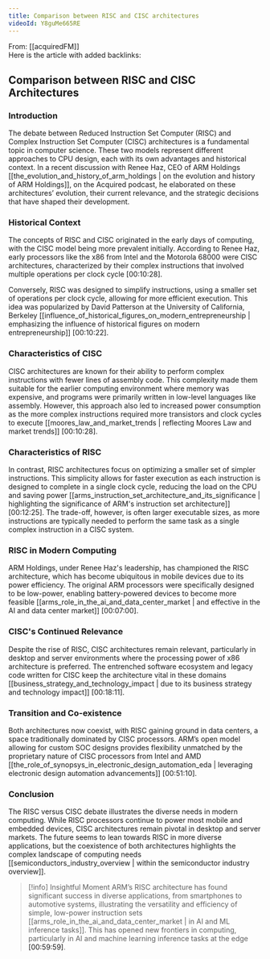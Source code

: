 ```yaml
---
title: Comparison between RISC and CISC architectures
videoId: Y8guMe665RE
---
```


From: [[acquiredFM]] <br/> 
Here is the article with added backlinks:

## Comparison between RISC and CISC Architectures

### Introduction
The debate between Reduced Instruction Set Computer (RISC) and Complex Instruction Set Computer (CISC) architectures is a fundamental topic in computer science. These two models represent different approaches to CPU design, each with its own advantages and historical context. In a recent discussion with Renee Haz, CEO of ARM Holdings [[the_evolution_and_history_of_arm_holdings | on the evolution and history of ARM Holdings]], on the Acquired podcast, he elaborated on these architectures’ evolution, their current relevance, and the strategic decisions that have shaped their development.

### Historical Context
The concepts of RISC and CISC originated in the early days of computing, with the CISC model being more prevalent initially. According to Renee Haz, early processors like the x86 from Intel and the Motorola 68000 were CISC architectures, characterized by their complex instructions that involved multiple operations per clock cycle <a class="yt-timestamp" data-t="00:10:28">[00:10:28]</a>. 

Conversely, RISC was designed to simplify instructions, using a smaller set of operations per clock cycle, allowing for more efficient execution. This idea was popularized by David Patterson at the University of California, Berkeley [[influence_of_historical_figures_on_modern_entrepreneurship | emphasizing the influence of historical figures on modern entrepreneurship]] <a class="yt-timestamp" data-t="00:10:22">[00:10:22]</a>.

### Characteristics of CISC
CISC architectures are known for their ability to perform complex instructions with fewer lines of assembly code. This complexity made them suitable for the earlier computing environment where memory was expensive, and programs were primarily written in low-level languages like assembly. However, this approach also led to increased power consumption as the more complex instructions required more transistors and clock cycles to execute [[moores_law_and_market_trends | reflecting Moores Law and market trends]] <a class="yt-timestamp" data-t="00:10:28">[00:10:28]</a>.

### Characteristics of RISC
In contrast, RISC architectures focus on optimizing a smaller set of simpler instructions. This simplicity allows for faster execution as each instruction is designed to complete in a single clock cycle, reducing the load on the CPU and saving power [[arms_instruction_set_architecture_and_its_significance | highlighting the significance of ARM's instruction set architecture]] <a class="yt-timestamp" data-t="00:12:25">[00:12:25]</a>. The trade-off, however, is often larger executable sizes, as more instructions are typically needed to perform the same task as a single complex instruction in a CISC system.

### RISC in Modern Computing
ARM Holdings, under Renee Haz's leadership, has championed the RISC architecture, which has become ubiquitous in mobile devices due to its power efficiency. The original ARM processors were specifically designed to be low-power, enabling battery-powered devices to become more feasible [[arms_role_in_the_ai_and_data_center_market | and effective in the AI and data center market]] <a class="yt-timestamp" data-t="00:07:00">[00:07:00]</a>.

### CISC's Continued Relevance
Despite the rise of RISC, CISC architectures remain relevant, particularly in desktop and server environments where the processing power of x86 architecture is preferred. The entrenched software ecosystem and legacy code written for CISC keep the architecture vital in these domains [[business_strategy_and_technology_impact | due to its business strategy and technology impact]] <a class="yt-timestamp" data-t="00:18:11">[00:18:11]</a>.

### Transition and Co-existence
Both architectures now coexist, with RISC gaining ground in data centers, a space traditionally dominated by CISC processors. ARM’s open model allowing for custom SOC designs provides flexibility unmatched by the proprietary nature of CISC processors from Intel and AMD [[the_role_of_synopsys_in_electronic_design_automation_eda | leveraging electronic design automation advancements]] <a class="yt-timestamp" data-t="00:51:10">[00:51:10]</a>.

### Conclusion
The RISC versus CISC debate illustrates the diverse needs in modern computing. While RISC processors continue to power most mobile and embedded devices, CISC architectures remain pivotal in desktop and server markets. The future seems to lean towards RISC in more diverse applications, but the coexistence of both architectures highlights the complex landscape of computing needs [[semiconductors_industry_overview | within the semiconductor industry overview]].

> [!info] Insightful Moment
> ARM’s RISC architecture has found significant success in diverse applications, from smartphones to automotive systems, illustrating the versatility and efficiency of simple, low-power instruction sets [[arms_role_in_the_ai_and_data_center_market | in AI and ML inference tasks]]. This has opened new frontiers in computing, particularly in AI and machine learning inference tasks at the edge <a class="yt-timestamp" data-t="00:59:59">[00:59:59]</a>.

